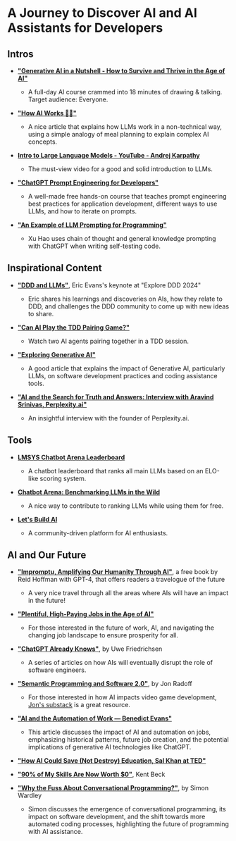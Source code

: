 # A Journey to Discover AI and AI Assistants for Developers

## Intros

- **["Generative AI in a Nutshell - How to Survive and Thrive in the Age of AI"](https://www.youtube.com/watch?v=2IK3DFHRFfw)**
  - A full-day AI course crammed into 18 minutes of drawing & talking. Target audience: Everyone.

- **["How AI Works 🤖🔎"](https://www.zaxis.page/p/how-ai-works)**
  - A nice article that explains how LLMs work in a non-technical way, using a simple analogy of meal planning to explain complex AI concepts.

- **[Intro to Large Language Models - YouTube - Andrej Karpathy](https://www.youtube.com/watch?v=zjkBMFhNj_g)**
  - The must-view video for a good and solid introduction to LLMs.

- **["ChatGPT Prompt Engineering for Developers"](https://www.deeplearning.ai/short-courses/chatgpt-prompt-engineering-for-developers/)**
  - A well-made free hands-on course that teaches prompt engineering best practices for application development, different ways to use LLMs, and how to iterate on prompts.

- **["An Example of LLM Prompting for Programming"](https://martinfowler.com/articles/2023-chatgpt-xu-hao.html)**
  - Xu Hao uses chain of thought and general knowledge prompting with ChatGPT when writing self-testing code.

## Inspirational Content

- **["DDD and LLMs"](https://www.youtube.com/watch?v=Tll_suxZluk)**, Eric Evans's keynote at "Explore DDD 2024"
  - Eric shares his learnings and discoveries on AIs, how they relate to DDD, and challenges the DDD community to come up with new ideas to share.

- **["Can AI Play the TDD Pairing Game?"](https://www.mechanical-orchard.com/post/can-ai-play-the-tdd-pairing-game)**
  - Watch two AI agents pairing together in a TDD session.

- **["Exploring Generative AI"](https://martinfowler.com/articles/exploring-gen-ai.html)**
  - A good article that explains the impact of Generative AI, particularly LLMs, on software development practices and coding assistance tools.

- **["AI and the Search for Truth and Answers: Interview with Aravind Srinivas, Perplexity.ai"](https://www.youtube.com/watch?v=TTjEr7TFcmQ)**
  - An insightful interview with the founder of Perplexity.ai.

## Tools

- **[LMSYS Chatbot Arena Leaderboard](https://huggingface.co/spaces/lmsys/chatbot-arena-leaderboard)**
  - A chatbot leaderboard that ranks all main LLMs based on an ELO-like scoring system.

- **[Chatbot Arena: Benchmarking LLMs in the Wild](https://chat.lmsys.org/)**
  - A nice way to contribute to ranking LLMs while using them for free.

- **[Let's Build AI](https://letsbuild.ai)**
  - A community-driven platform for AI enthusiasts.

## AI and Our Future

- **["Impromptu, Amplifying Our Humanity Through AI"](https://www.impromptubook.com/)**, a free book by Reid Hoffman with GPT-4, that offers readers a travelogue of the future
	- A very nice travel through all the areas where AIs will have an impact in the future!

- **["Plentiful, High-Paying Jobs in the Age of AI"](https://www.noahpinion.blog/p/plentiful-high-paying-jobs-in-the)**
  - For those interested in the future of work, AI, and navigating the changing job landscape to ensure prosperity for all.

- **["ChatGPT Already Knows"](https://www.ufried.com/blog/chatgpt_already_knows/)**, by Uwe Friedrichsen
  - A series of articles on how AIs will eventually disrupt the role of software engineers.

- **["Semantic Programming and Software 2.0"](https://meditations.metavert.io/p/semantic-programming-and-software)**, by Jon Radoff
  - For those interested in how AI impacts video game development, [Jon's substack](https://meditations.metavert.io/) is a great resource.

- **["AI and the Automation of Work — Benedict Evans"](https://www.ben-evans.com/benedictevans/2023/7/2/working-with-ai)**
  - This article discusses the impact of AI and automation on jobs, emphasizing historical patterns, future job creation, and the potential implications of generative AI technologies like ChatGPT.

- **["How AI Could Save (Not Destroy) Education, Sal Khan at TED"](https://www.youtube.com/watch?v=hJP5GqnTrNo)**

- **["90% of My Skills Are Now Worth $0"](https://tidyfirst.substack.com/p/90-of-my-skills-are-now-worth-0)**, Kent Beck

- **["Why the Fuss About Conversational Programming?"](https://swardley.medium.com/why-the-fuss-about-conversational-programming-60c8d1908237)**, by Simon Wardley
  - Simon discusses the emergence of conversational programming, its impact on software development, and the shift towards more automated coding processes, highlighting the future of programming with AI assistance.
